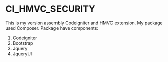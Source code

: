 # CI_HMVC_SECURITY
This is my version assembly Codeigniter and HMVC extension. My package used Composer.
Package have components:
1. Codeigniter
2. Bootstrap
3. Jquery
4. JqueryUI
